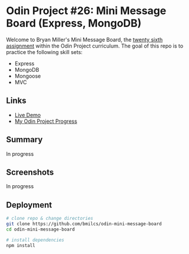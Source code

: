 # Odin Project #26: Mini Message Board (Express, MongoDB)

Welcome to Bryan Miller's Mini Message Board, the [twenty sixth assignment](https://www.theodinproject.com/lessons/nodejs-mini-message-board) within the Odin Project curriculum. The goal of this repo is to practice the following skill sets:

- Express
- MongoDB
- Mongoose
- MVC

## Links

- [Live Demo]()
- [My Odin Project Progress](https://github.com/bmilcs/odin-project)

## Summary

In progress

## Screenshots

In progress

## Deployment

```sh
# clone repo & change directories
git clone https://github.com/bmilcs/odin-mini-message-board
cd odin-mini-message-board

# install dependencies
npm install
```
